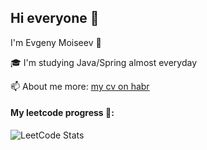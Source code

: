 ## Hi everyone 👋 
I'm Evgeny Moiseev :cactus:

🎓 I'm studying Java/Spring almost everyday

📫 About me more: [my cv on habr](https://career.habr.com/funnyicecream)

#### My leetcode progress 🙈:
![LeetCode Stats](https://leetcard.jacoblin.cool/Evgeniy_Moiseev?border=0&heme=light&font=Lexend%20Giga)
